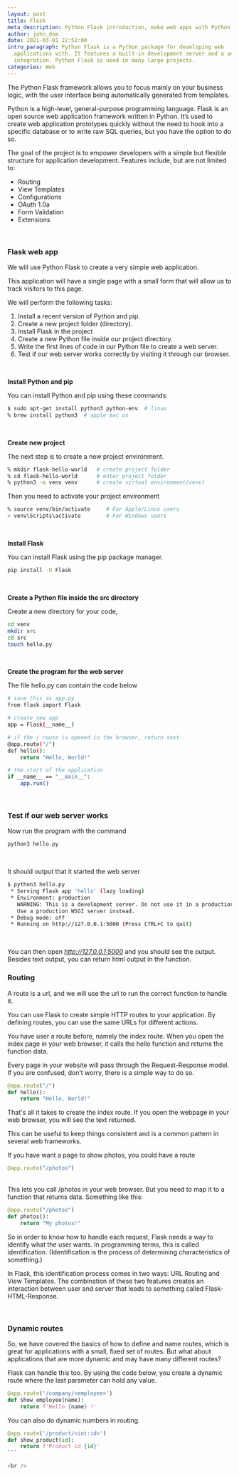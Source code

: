 ```yaml
---
layout: post
title: Flask
meta_description: Python Flask introduction, make web apps with Python
author: john_doe
date: 2021-03-01 22:52:00
intro_paragraph: Python Flask is a Python package for developing web
  applications with. It features a built-in development server and a unit test
  integration. Python Flask is used in many large projects.
categories: Web
---
```

The Python Flask framework allows you to focus mainly on your business logic, with the user interface being automatically generated from templates.

Python is a high-level, general-purpose programming language. Flask is an open source web application framework written in Python. It’s used to create web application prototypes quickly without the need to hook into a specific database or to write raw SQL queries, but you have the option to do so.

The goal of the project is to empower developers with a simple but flexible structure for application development. Features include, but are not limited to:

* Routing
* View Templates
* Configurations
* OAuth 1.0a
* Form Validation
* Extensions  


<br />

### Flask web app

We will use Python Flask to create a very simple web application.

This application will have a single page with a small form that will allow us to track visitors to this page.

We will perform the following tasks:

1. Install a recent version of Python and pip.
2. Create a new project folder (directory).
3. Install Flask in the project
4. Create a new Python file inside our project directory.
5. Write the first lines of code in our Python file to create a web server.
6. Test if our web server works correctly by visiting it through our browser. 

<br />

**Install Python and pip**

You can install Python and pip using these commands:

```bash
$ sudo apt-get install python3 python-env  # linux
% brew install python3  # apple mac os
```

<br />

**Create new project**

The next step is to create a new project environment. 

```bash
% mkdir flask-hello-world   # create project folder
% cd flask-hello-world      # enter project folder
% python3 -m venv venv      # create virtual environment(venv)
```

Then you need to activate your project environment

```bash
% source venv/bin/activate     # For Apple/Linux users
> venv\Scripts\activate        # For Windows users
```

<br />

**Install Flask**

You can install Flask using the pip package manager.

```bash
pip install -U Flask
```

<br />

**Create a Python file inside the src directory**

Create a new directory for your code, 

```bash
cd venv
mkdir src
cd src
touch hello.py
```

<br />

**Create the program for the web server**

The file hello.py can contain the code below

```bash
# save this as app.py
from flask import Flask

# create new app
app = Flask(__name__)

# if the / route is opened in the browser, return text
@app.route("/")
def hello():
    return "Hello, World!"

# the start of the application
if __name__ == "__main__":
    app.run()
```

<br />

### Test if our web server works 

Now run the program with the command

```bash
python3 hello.py
```

<br />

It should output that it started the web server

```bash
$ python3 hello.py 
 * Serving Flask app 'hello' (lazy loading)
 * Environment: production
   WARNING: This is a development server. Do not use it in a production deployment.
   Use a production WSGI server instead.
 * Debug mode: off
 * Running on http://127.0.0.1:5000 (Press CTRL+C to quit)
```

<br />

You can then open *http://127.0.0.1:5000* and you should see the output. Besides text output, you can return html output in the function.


### Routing

 A route is a url, and we will use the url to run the correct function to handle it.

You can use Flask to create simple HTTP routes to your application. By defining routes, you can use the same URLs for different actions. 


You have user a route before, namely the index route. When you open the index page in your web browser, it calls the hello function and returns the function data.

Every page in your website will pass through the Request-Response model. If you are confused, don’t worry, there is a simple way to do so.

```python
@app.route("/")
def hello():
    return "Hello, World!"
```

That's all it takes to create the index route. If you open the webpage in your web browser, you will see the text returned. 

This can be useful to keep things consistent and is a common pattern in several web frameworks.

If you have want a page to show photos, you could have a route

```python
@app.route("/photos")
```
<br />
This lets you call /photos in your web browser. But you need to map it to a function that returns data. Something like this:

```python
@app.route("/photos")
def photos():
    return "My photos!"
```

So in order to know how to handle each request, Flask needs a way to identify what the user wants. In programming terms, this is called identification. (Identification is the process of determining characteristics of something.) 

In Flask, this identification process comes in two ways: URL Routing and View Templates. The combination of these two features creates an interaction between user and server that leads to something called Flask-HTML-Response. 

<br />

### Dynamic routes

So, we have covered the basics of how to define and name routes, which is great for applications with a small, fixed set of routes. But what about applications that are more dynamic and may have many different routes?

Flask can handle this too. By using the code below, you create a dynamic route where the last parameter can hold any value.

```python
@app.route('/company/<employee>')
def show_employee(name):
    return f'Hello {name} !'
```

You can also do dynamic numbers in routing.

````python
@app.route('/product/<int:id>')
def show_product(id):
    return f'Product id {id}'
```

<br />



